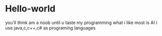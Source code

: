 # Hello-world
you'll think am a noob until u taste my programming
what i like most is AI 
i use java,c,c++,c# as programing languages
